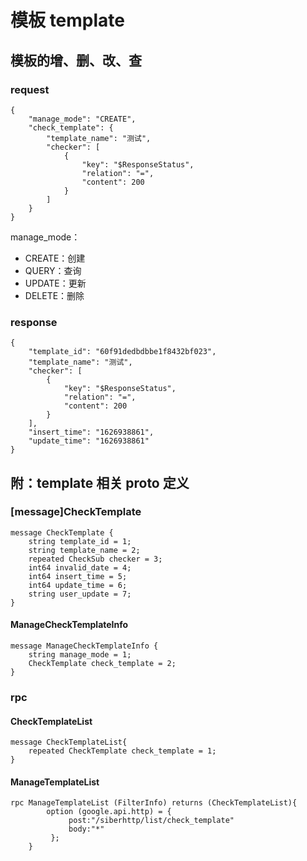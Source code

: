 # 模板 template

## 模板的增、删、改、查

### request

```text
{
    "manage_mode": "CREATE",
    "check_template": {
        "template_name": "测试",
        "checker": [
            {
                "key": "$ResponseStatus",
                "relation": "=",
                "content": 200
            }
        ]
    }
}
```

manage\_mode：

* CREATE：创建
* QUERY：查询
* UPDATE：更新
* DELETE：删除

### response

```text
{
    "template_id": "60f91dedbdbbe1f8432bf023",
    "template_name": "测试",
    "checker": [
        {
            "key": "$ResponseStatus",
            "relation": "=",
            "content": 200
        }
    ],
    "insert_time": "1626938861",
    "update_time": "1626938861"
}
```



## 附：template 相关 proto 定义

### 

### \[message\]CheckTemplate

```text
message CheckTemplate {
    string template_id = 1;
    string template_name = 2;
    repeated CheckSub checker = 3;
    int64 invalid_date = 4;
    int64 insert_time = 5;
    int64 update_time = 6;
    string user_update = 7;
}
```

#### ManageCheckTemplateInfo

```text
message ManageCheckTemplateInfo {
    string manage_mode = 1;
    CheckTemplate check_template = 2;
}
```

### rpc

#### CheckTemplateList

```text
message CheckTemplateList{
    repeated CheckTemplate check_template = 1;
}
```

#### ManageTemplateList

```text
rpc ManageTemplateList (FilterInfo) returns (CheckTemplateList){
        option (google.api.http) = {
             post:"/siberhttp/list/check_template"
             body:"*"
         };
    }
```

